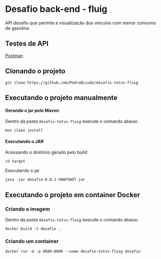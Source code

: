 # Desafio back-end - fluig
API desafio que permite a visualização dos veículos com menor consumo de gasolina.

## Testes de API
[Postman](https://www.postman.com/pedrobicudo/workspace/desafio-totvs-fluig/overview)

## Clonando o projeto
```shell
git clone https://github.com/PedroBicudo/desafio-totvs-fluig
```

## Executando o projeto manualmente
#### Gerando o jar pelo Maven
Dentro da pasta `desafio-totvs-fluig` execute o comando abaixo.
```shell
mvn clean install
```
#### Executando o JAR
Acessando o diretório gerado pelo build
```shell
cd target
```
Executando o jar
```shell
java -jar desafio-0.0.1-SNAPSHOT.jar
```

## Executando o projeto em container Docker
### Criando a imagem
Dentro da pasta `desafio-totvs-fluig` execute o comando abaixo.
```shell
docker build -t desafio .
```
### Criando um container
```shell
docker run -d -p 8080:8080 --name desafio-totvs-fluig desafio
```